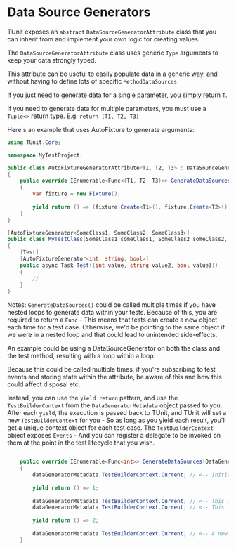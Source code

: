# Data Source Generators

TUnit exposes an `abstract` `DataSourceGeneratorAttribute` class that you can inherit from and implement your own logic for creating values.

The `DataSourceGeneratorAttribute` class uses generic `Type` arguments to keep your data strongly typed.

This attribute can be useful to easily populate data in a generic way, and without having to define lots of specific `MethodDataSources`

If you just need to generate data for a single parameter, you simply return `T`.

If you need to generate data for multiple parameters, you must use a `Tuple<>` return type. E.g. `return (T1, T2, T3)`

Here's an example that uses AutoFixture to generate arguments:

```csharp
using TUnit.Core;

namespace MyTestProject;

public class AutoFixtureGeneratorAttribute<T1, T2, T3> : DataSourceGeneratorAttribute<T1, T2, T3>
{
    public override IEnumerable<Func<(T1, T2, T3)>> GenerateDataSources(DataGeneratorMetadata dataGeneratorMetadata)
    {
        var fixture = new Fixture();
        
        yield return () => (fixture.Create<T1>(), fixture.Create<T2>(), fixture.Create<T3>());
    }
}

[AutoFixtureGenerator<SomeClass1, SomeClass2, SomeClass3>]
public class MyTestClass(SomeClass1 someClass1, SomeClass2 someClass2, SomeClass3 someClass3)
{
    [Test]
    [AutoFixtureGenerator<int, string, bool>]
    public async Task Test((int value, string value2, bool value3))
    {
        // ...
    }
}


```

Notes:
`GenerateDataSources()` could be called multiple times if you have nested loops to generate data within your tests. Because of this, you are required to return a `Func` - This means that tests can create a new object each time for a test case. Otherwise, we'd be pointing to the same object if we were in a nested loop and that could lead to unintended side-effects.

An example could be using a DataSourceGenerator on both the class and the test method, resulting with a loop within a loop.

Because this could be called multiple times, if you're subscribing to test events and storing state within the attribute, be aware of this and how this could affect disposal etc.

Instead, you can use the `yield return` pattern, and use the `TestBuilderContext` from the `DataGeneratorMetadata` object passed to you.
After each `yield`, the execution is passed back to TUnit, and TUnit will set a new `TestBuilderContext` for you - So as long as you yield each result, you'll get a unique context object for each test case.
The `TestBuilderContext` object exposes `Events` - And you can register a delegate to be invoked on them at the point in the test lifecycle that you wish.

```csharp

    public override IEnumerable<Func<int>> GenerateDataSources(DataGeneratorMetadata dataGeneratorMetadata)
    {
        dataGeneratorMetadata.TestBuilderContext.Current; // <-- Initial Context for first test
        
        yield return () => 1;
        
        dataGeneratorMetadata.TestBuilderContext.Current; // <-- This is now a different context object, as we yielded
        dataGeneratorMetadata.TestBuilderContext.Current; // <-- This is still the same as above because it'll only change on a yield
        
        yield return () => 2;
        
        dataGeneratorMetadata.TestBuilderContext.Current; // <-- A new object again
    }

```
